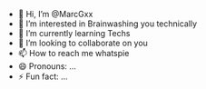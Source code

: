 - 👋 Hi, I’m @MarcGxx
- 👀 I’m interested in Brainwashing you technically 
- 🌱 I’m currently learning Techs
- 💞️ I’m looking to collaborate on you
- 📫 How to reach me whatspie
- 😄 Pronouns: ...
- ⚡ Fun fact: ...

<!---
MarcGxx/MarcGxx is a ✨ special ✨ repository because its `README.md` (this file) appears on your GitHub profile.
You can click the Preview link to take a look at your changes.
--->
